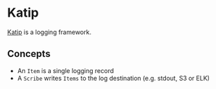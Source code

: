 # Katip

[Katip](https://hackage.haskell.org/package/katip) is a logging framework.

## Concepts

- An `Item` is a single logging record
- A `Scribe` writes `Items` to the log destination (e.g. stdout, S3 or ELK)
